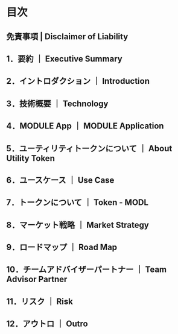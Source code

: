 # 目次

## 免責事項 | Disclaimer of Liability 
## 1．要約 ｜ Executive Summary 
## 2．イントロダクション ｜ Introduction 
## 3．技術概要 ｜ Technology 
## 4．MODULE App ｜ MODULE Application 
## 5．ユーティリティトークンについて ｜ About Utility Token 
## 6．ユースケース ｜ Use Case 
## 7．トークンについて ｜ Token - MODL 
## 8．マーケット戦略 ｜ Market Strategy 
## 9．ロードマップ ｜ Road Map 
## 10．チームアドバイザーパートナー ｜ Team Advisor Partner 
## 11．リスク ｜ Risk 
## 12．アウトロ ｜ Outro